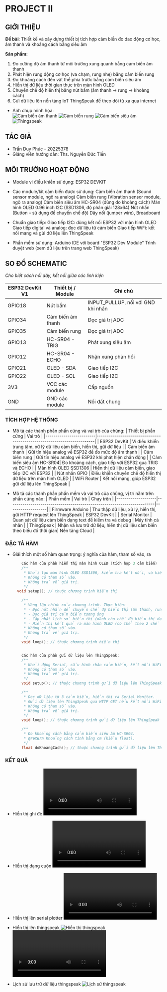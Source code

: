 # PROJECT II

## GIỚI THIỆU

__Đề bài__: Thiết kế và xây dựng thiết bị tích hợp cảm biến đo dao động cơ học, âm thanh và khoảng cách bằng siêu âm

__Sản phẩm:__
1. Đo cường độ âm thanh từ môi trường xung quanh bằng cảm biến âm thanh
2. Phát hiện rung động cơ học (va chạm, rung nhẹ) bằng cảm biến rung
3. Đo khoảng cách đến vật thể phía trước bằng cảm biến siêu âm
4. Hiển thị dữ liệu thời gian thực trên màn hình OLED
5. Chuyển chế độ hiển thị bằng nút bấm (âm thanh → rung → khoảng cách)
6. Gửi dữ liệu lên nền tảng IoT ThingSpeak để theo dõi từ xa qua internet
- Ảnh chụp minh họa:\
  ![Cảm biến âm thanh](cam_bien_am_thanh.jpg)
  ![Cảm biến rung](cam_bien_rung.jpg)
  ![Cảm biến siêu âm](cam_bien_sieu_am.jpg)
  ![Thingspeak](ts_hien_thi.png)
## TÁC GIẢ

- Trần Duy Phúc - 20225378
- Giảng viên hướng dẫn: Ths. Nguyễn Đức Tiến

## MÔI TRƯỜNG HOẠT ĐỘNG

- Module vi điều khiển sử dụng:
ESP32 DEVKIT

- Các module/kit cảm biến được sử dụng:
Cảm biến âm thanh (Sound sensor module, ngõ ra analog)
Cảm biến rung (Vibration sensor module, ngõ ra analog)
Cảm biến siêu âm HC-SR04 (dùng đo khoảng cách)
Màn hình OLED 0.96 inch I2C (SSD1306, độ phân giải 128x64)
Nút nhấn (Button – sử dụng để chuyển chế độ)
Dây nối (jumper wire), Breadboard

- Chuẩn giao tiếp:
Giao tiếp I2C: dùng kết nối ESP32 với màn hình OLED
Giao tiếp digital và analog: đọc dữ liệu từ cảm biến
Giao tiếp WiFi: kết nối mạng và gửi dữ liệu lên ThingSpeak

- Phần mềm sử dụng:
Arduino IDE với board "ESP32 Dev Module"
Trình duyệt web (xem dữ liệu trên trang web ThingSpeak)



## SO ĐỒ SCHEMATIC

_Cho biết cách nối dây, kết nối giữa các linh kiện_ 

| ESP32 DevKit V1 | Thiết bị / Module        | Ghi chú                            |
|-----------------|--------------------------|------------------------------------|
| GPIO18          | Nút bấm                  | INPUT_PULLUP, nối với GND khi nhấn |
| GPIO34          | Cảm biến âm thanh        | Đọc giá trị ADC                    |
| GPIO35          | Cảm biến rung            | Đọc giá trị ADC                    |
| GPIO13          | HC-SR04 - TRIG           | Phát xung siêu âm                  |
| GPIO12          | HC-SR04 - ECHO           | Nhận xung phản hồi                 |
| GPIO21          | OLED - SDA               | Giao tiếp I2C                      |
| GPIO22          | OLED - SCL               | Giao tiếp I2C                      |
| 3V3             | VCC các module           | Cấp nguồn                          |
| GND             | GND các module           | Nối đất chung                      |


### TÍCH HỢP HỆ THỐNG

- Mô tả các thành phần phần cứng và vai trò của chúng:
| Thiết bị phần cứng      | Vai trò                                                                 |
|-------------------------|-------------------------------------------------------------------------|
| ESP32 DevKit            | Vi điều khiển trung tâm, xử lý dữ liệu cảm biến, hiển thị, gửi dữ liệu |
| Cảm biến âm thanh       | Gửi tín hiệu analog về ESP32 để đo mức độ âm thanh                     |
| Cảm biến rung           | Gửi tín hiệu analog về ESP32 khi phát hiện chấn động                   |
| Cảm biến siêu âm HC-SR04| Đo khoảng cách, giao tiếp với ESP32 qua TRIG và ECHO                   |
| Màn hình OLED SSD1306   | Hiển thị dữ liệu cảm biến, giao tiếp I2C với ESP32                     |
| Nút nhấn GPIO           | Điều khiển chuyển chế độ hiển thị dữ liệu trên màn hình OLED           |
| WiFi Router             | Kết nối mạng, giúp ESP32 gửi dữ liệu lên ThingSpeak                    |


- Mô tả các thành phần phần mềm và vai trò của chúng, vị trí nằm trên phần cứng nào:
| Phần mềm           | Vai trò                                                                 | Chạy trên         |
|--------------------|-------------------------------------------------------------------------|-------------------|
| Firmware Arduino   | Thu thập dữ liệu, xử lý, hiển thị, gửi HTTP request lên ThingSpeak      | ESP32 DevKit      |
| Serial Monitor     | Quan sát dữ liệu cảm biến dạng text để kiểm tra và debug                | Máy tính cá nhân  |
| ThingSpeak         | Nhận và lưu trữ dữ liệu, hiển thị dữ liệu cảm biến theo biểu đồ thời gian| Nền tảng Cloud    |



### ĐẶC TẢ HÀM

- Giải thích một số hàm quan trọng: ý nghĩa của hàm, tham số vào, ra

  ```C
      Các hàm của phần hiển thị màn hình OLED (tích hợp 3 cảm biến)
      /**
       * Khởi tạo màn hình OLED SSD1306, kiểm tra kết nối, và hiển thị thông báo "Khoi dong..."
       * Không có tham số vào. 
       * Không trả về giá trị.
       */
    void setup(); // thuộc chương trình hiển thị

      /**
       * Vòng lặp chính của chương trình. Thực hiện:
       * - Đọc nút nhấn để chuyển chế độ hiển thị (âm thanh, rung, siêu âm)
       * - Đọc giá trị cảm biến tương ứng
       * - Cập nhật lịch sử hiển thị (dành cho chế độ hiển thị dạng cuộn)
       * - Hiển thị kết quả ra màn hình OLED (có thể theo 2 chế độ ghi đè hoặc dạng cuộn) và Serial Monitor
       * Không có tham số vào.
       * Không trả về giá trị.
       */
      void loop(); // thuộc chương trình hiển thị


      Các hàm của phần gửi dữ liệu lên ThingSpeak:
      /**
       * Khởi động Serial, cấu hình chân cảm biến, kết nối WiFi.
       * Không có tham số vào.
       * Không trả về giá trị.
       */
      void setup(); // thuộc chương trình gửi dữ liệu lên ThingSpeak

      /**
       * Đọc dữ liệu từ 3 cảm biến, hiển thị ra Serial Monitor.
       * Gửi dữ liệu lên ThingSpeak qua HTTP GET nếu kết nối WiFi thành công.
       * Không có tham số vào.
       * Không trả về giá trị.
       */
      void loop(); // thuộc chương trình gửi dữ liệu lên ThingSpeak

      /**
       * Đo khoảng cách bằng cảm biến siêu âm HC-SR04.
       * @return Khoảng cách tính bằng cm (kiểu float).
       */
      float doKhoangCach(); // thuộc chương trình gửi dữ liệu lên ThingSpeak

  ```
  
### KẾT QUẢ
- Hiển thị ghi đè
![Hiển thị ghi đè](hien_thi_ghi_de.mp4)

- Hiển thị dạng cuộn
![Hiển thị dạng cuộn](hien_thi_dang_cuon.mp4)

- Hiển thị lên serial plotter
![Hiển thị serial plotter](hien_thi_serial_plotter.mp4)

- Hiển thị lên thingspeak
![Hiển thị thingspeak](ts_hien_thi.png)
![Hiển thị thingspeak](hien_thi_thingspeak.mp4)

- Lịch sử lưu trữ dữ liệu thingspeak
![Lịch sử thingspeak](ts_lich_su.png)
